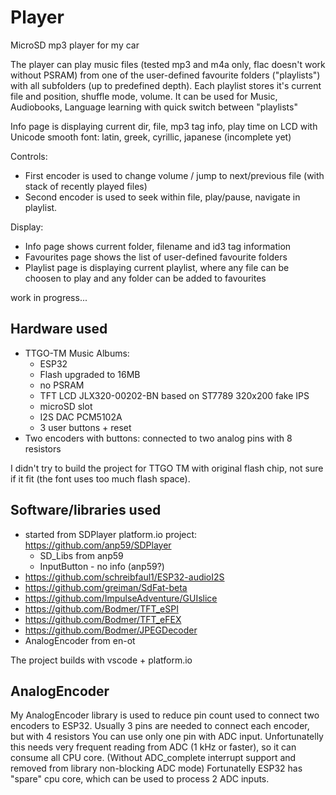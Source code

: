 # Player
MicroSD mp3 player for my car

The player can play music files (tested mp3 and m4a only, flac doesn't work without PSRAM) 
from one of the user-defined favourite folders ("playlists") with all subfolders (up to predefined depth).
Each playlist stores it's current file and position, shuffle mode, volume.
It can be used for Music, Audiobooks, Language learning with quick switch between "playlists"

Info page is displaying current dir, file, mp3 tag info, play time on LCD
with Unicode smooth font: latin, greek, cyrillic, japanese (incomplete yet)

Controls:
- First encoder is used to change volume / jump to next/previous file (with stack of recently played files)
- Second encoder is used to seek within file, play/pause, navigate in playlist.

Display:
- Info page shows current folder, filename and id3 tag information
- Favourites page shows the list of user-defined favourite folders
- Playlist page is displaying current playlist, where any file can be choosen to play 
and any folder can be added to favourites

work in progress...


## Hardware used

- TTGO-TM Music Albums:
    - ESP32
    - Flash upgraded to 16MB
    - no PSRAM
    - TFT LCD JLX320-00202-BN based on ST7789 320x200 fake IPS
    - microSD slot
    - I2S DAC PCM5102A
    - 3 user buttons + reset
- Two encoders with buttons:
    connected to two analog pins with 8 resistors
    
I didn't try to build the project for TTGO TM with original flash chip, not sure if it fit (the font uses too much flash space).


## Software/libraries used

- started from SDPlayer platform.io project: https://github.com/anp59/SDPlayer
    - SD_Libs from anp59
    - InputButton - no info (anp59?)
- https://github.com/schreibfaul1/ESP32-audioI2S
- https://github.com/greiman/SdFat-beta
- https://github.com/ImpulseAdventure/GUIslice
- https://github.com/Bodmer/TFT_eSPI
- https://github.com/Bodmer/TFT_eFEX
- https://github.com/Bodmer/JPEGDecoder
- AnalogEncoder from en-ot

The project builds with vscode + platform.io


## AnalogEncoder

My AnalogEncoder library is used to reduce pin count used to connect two encoders to ESP32.
Usually 3 pins are needed to connect each encoder, but with 4 resistors You can use only one pin with ADC input.
Unfortunatelly this needs very frequent reading from ADC (1 kHz or faster), so it can consume all CPU core.
(Without ADC_complete interrupt support and removed from library non-blocking ADC mode)
Fortunatelly ESP32 has "spare" cpu core, which can be used to process 2 ADC inputs.
